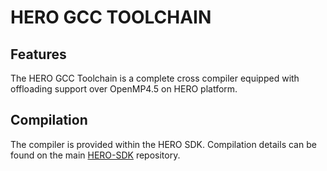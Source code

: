 # HERO GCC TOOLCHAIN

## Features
The HERO GCC Toolchain is a complete cross compiler equipped with offloading support over OpenMP4.5 on HERO platform.

## Compilation
The compiler is provided within the HERO SDK. Compilation details can be found on the main [HERO-SDK](https://github.com/pulp-platform/hero-sdk) repository.
